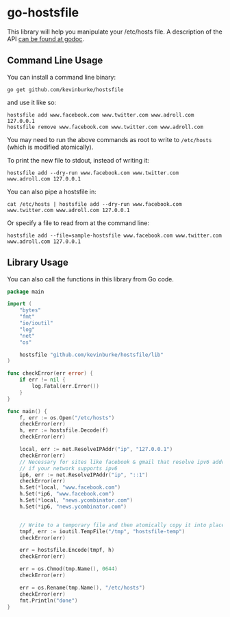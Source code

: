 # go-hostsfile

This library will help you manipulate your /etc/hosts file. A description of
the API [can be found at godoc][godoc].

## Command Line Usage

You can install a command line binary:

```
go get github.com/kevinburke/hostsfile
```

and use it like so:

```
hostsfile add www.facebook.com www.twitter.com www.adroll.com 127.0.0.1
hostsfile remove www.facebook.com www.twitter.com www.adroll.com
```

You may need to run the above commands as root to write to `/etc/hosts` (which
is modified atomically).

To print the new file to stdout, instead of writing it:

```
hostsfile add --dry-run www.facebook.com www.twitter.com www.adroll.com 127.0.0.1
```

You can also pipe a hostsfile in:

```
cat /etc/hosts | hostsfile add --dry-run www.facebook.com www.twitter.com www.adroll.com 127.0.0.1
```

Or specify a file to read from at the command line:

```
hostsfile add --file=sample-hostsfile www.facebook.com www.twitter.com www.adroll.com 127.0.0.1
```

## Library Usage

You can also call the functions in this library from Go code.

```go
package main

import (
	"bytes"
	"fmt"
	"io/ioutil"
	"log"
	"net"
	"os"

	hostsfile "github.com/kevinburke/hostsfile/lib"
)

func checkError(err error) {
	if err != nil {
		log.Fatal(err.Error())
	}
}

func main() {
	f, err := os.Open("/etc/hosts")
	checkError(err)
	h, err := hostsfile.Decode(f)
	checkError(err)

	local, err := net.ResolveIPAddr("ip", "127.0.0.1")
	checkError(err)
	// Necessary for sites like facebook & gmail that resolve ipv6 addresses,
	// if your network supports ipv6
	ip6, err := net.ResolveIPAddr("ip", "::1")
	checkError(err)
	h.Set(*local, "www.facebook.com")
	h.Set(*ip6, "www.facebook.com")
	h.Set(*local, "news.ycombinator.com")
	h.Set(*ip6, "news.ycombinator.com")


	// Write to a temporary file and then atomically copy it into place.
	tmpf, err := ioutil.TempFile("/tmp", "hostsfile-temp")
	checkError(err)

	err = hostsfile.Encode(tmpf, h)
	checkError(err)

	err = os.Chmod(tmp.Name(), 0644)
	checkError(err)

	err = os.Rename(tmp.Name(), "/etc/hosts")
	checkError(err)
	fmt.Println("done")
}
```

[godoc]: https://godoc.org/github.com/kevinburke/hostsfile

